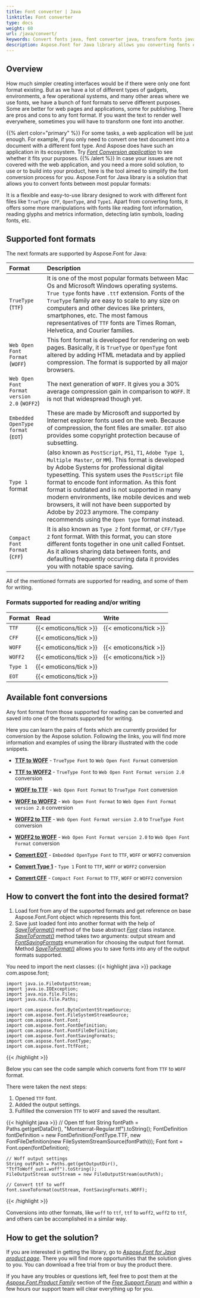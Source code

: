 ```yaml
---
title: Font converter | Java
linktitle: Font converter 
type: docs
weight: 60
url: /java/convert/
keywords: Convert fonts java, font converter java, transform fonts java
description: Aspose.Font for Java library allows you converting fonts easily from a font of one format to a font of another one. Learn more about the solution.
---
```



## Overview

How much simpler creating interfaces would be if there were only one font format existing. But as we have a lot of different types of gadgets, environments, a few operational systems, and many other areas where we use fonts, we have a bunch of font formats to serve different purposes. Some are better for web pages and applications, some for publishing. There are pros and cons to any font format. If you want the text to render well everywhere, sometimes you will have to transform one font into another. 

{{% alert color="primary" %}}
For some tasks, a web application will be just enough. For example, if you only need to convert one text document into a document with a different font type. And Aspose does have such an application in its ecosystem. Try [*Font Conversion application*](https://products.aspose.app/font/conversion) to see whether it fits your purposes.
{{% /alert %}} 
In case your issues are not covered with the web application, and you need a more solid solution, to use or to build into your product, here is the tool aimed to simplify the font conversion process for you. 
Aspose.Font for Java library is a solution that allows you to convert fonts between most popular formats:
 
It is a flexible and easy-to-use library designed to work with different font files like `TrueType CFF`, `OpenType`, and `Type1`. Apart from converting fonts, it offers some more manipulations with fonts like reading font information, reading glyphs and metrics information, detecting latin symbols, loading fonts, etc.

## Supported font formats

The next formats are supported by Aspose.Font for Java:

| **Format**| **Description**|
| :- | :- |
|`TrueType` (`TTF`)|It is one of the most popular formats between Mac Os and Microsoft Windows operating systems. `True type` fonts have `.ttf` extension. Fonts of the `TrueType` family are easy to scale to any size on computers and other devices like printers, smartphones, etc. The most famous representatives of `TTF` fonts are Times Roman, Helvetica, and Courier families.|
|`Web Open Font Format` (`WOFF`)|This font format is developed for rendering on web pages. Basically, it is `TrueType` or `OpenType` font altered by adding HTML metadata and by applied compression. The format is supported by all major browsers.|
|`Web Open Font Format version 2.0` (`WOFF2`)|The next generation of `WOFF`. It gives you a 30% average compression gain in comparison to `WOFF`. It is not that widespread though yet.|
|`Embedded OpenType format` (`EOT`)|These are made by Microsoft and supported by Internet explorer fonts used on the web. Because of compression, the font files are smaller. `EOT` also provides some copyright protection because of subsetting.|
|`Type 1` format|(also known as `PostScript`, `PS1`, `T1`, `Adobe Type 1`, `Multiple Master`, or `MM`). This format is developed by Adobe Systems for professional digital typesetting. This system uses the `PostScript` file format to encode font information. As this font format is outdated and is not supported in many modern environments, like mobile devices and web browsers, it will not have been supported by Adobe by 2023 anymore. The company recommends using the `Open type` format instead.|
|`Compact Font Format` (`CFF`)|It is also known as `Type 2` font format, or `CFF/Type 2` font format. With this format, you can store different fonts together in one unit called Fontset. As it allows sharing data between fonts, and defaulting frequently occurring data it provides you with notable space saving.|

All of the mentioned formats are supported for reading, and some of them for writing. 

### Formats supported for reading and/or writing 

|**Format**|**Read**|**Write**|
| :- | :- | :- |
|`TTF`|{{< emoticons/tick >}}|{{< emoticons/tick >}}|
|`CFF`|{{< emoticons/tick >}}| |
|`WOFF`|{{< emoticons/tick >}}|{{< emoticons/tick >}}|
|`WOFF2`|{{< emoticons/tick >}}|{{< emoticons/tick >}}|
|`Type 1`|{{< emoticons/tick >}}| |
|`EOT`|{{< emoticons/tick >}}| |

## Available font conversions

Any font format from those supported for reading can be converted and saved into one of the formats supported for writing.

Here you can learn the pairs of fonts which are currently provided for conversion by the Aspose solution. Following the links, you will find more information and examples of using the library illustrated with the code snippets.

- [**TTF to WOFF**](https://docs.aspose.com/font/java/convert/ttf-to-woff/) - `TrueType Font` to `Web Open Font Format` conversion

- [**TTF to WOFF2**](https://docs.aspose.com/font/java/convert/ttf-to-woff2/) - `TrueType Font` to `Web Open Font Format version 2.0` conversion

- [**WOFF to TTF**](https://docs.aspose.com/font/java/convert/woff-to-ttf/) - `Web Open Font Format` to `TrueType Font` conversion

- [**WOFF to WOFF2**](https://docs.aspose.com/font/java/convert/woff-to-woff2/) - `Web Open Font Format` to `Web Open Font Format version 2.0` conversion

- [**WOFF2 to TTF**](https://docs.aspose.com/font/java/convert/woff2-to-ttf/) - `Web Open Font Format version 2.0` to `TrueType Font` conversion

- [**WOFF2 to WOFF**](https://docs.aspose.com/font/java/convert/woff2-to-woff/) - `Web Open Font Format version 2.0` to `Web Open Font Format` conversion

- [**Convert EOT**](https://docs.aspose.com/font/java/convert/eot/) - `Embedded OpenType Font` to `TTF`, `WOFF` or `WOFF2` conversion

- [**Convert Type 1**](https://docs.aspose.com/font/java/convert/type1/) - `Type 1` Font to `TTF`, `WOFF` or `WOFF2` conversion

- [**Convert CFF**](https://docs.aspose.com/font/java/convert/cff/) - `Compact Font Format` to `TTF`, `WOFF` or `WOFF2` conversion

## How to convert the font into the desired format?

1. Load font from any of the supported formats and get reference on base Aspose.Font.Font object which represents this font.
2. Save just loaded font into another format with the help of 
[*SaveToFormat()*](https://apireference.aspose.com/font/java/com.aspose.font/Font#saveToFormat-java.io.OutputStream-com.aspose.font.FontSavingFormats-) method of the base abstract [*Font*](https://apireference.aspose.com/font/java/com.aspose.font/Font#save-java.lang.String-) class instance. [*SaveToFormat()*](https://apireference.aspose.com/font/java/com.aspose.font/Font#saveToFormat-java.io.OutputStream-com.aspose.font.FontSavingFormats-) method takes two arguments: output stream and [*FontSavingFormats*](https://apireference.aspose.com/font/java/com.aspose.font/FontSavingFormats) enumeration for choosing the output font format.
Method [*SaveToFormat()*](https://apireference.aspose.com/font/java/com.aspose.font/Font#saveToFormat-java.io.OutputStream-com.aspose.font.FontSavingFormats-) allows you to save fonts into any of the output formats supported. 

You need to import the next classes:
{{< highlight java >}} 
    package com.aspose.font;

    import java.io.FileOutputStream;
    import java.io.IOException;
    import java.nio.file.Files;
    import java.nio.file.Paths;

    import com.aspose.font.ByteContentStreamSource;
    import com.aspose.font.FileSystemStreamSource;
    import com.aspose.font.Font;
    import com.aspose.font.FontDefinition;
    import com.aspose.font.FontFileDefinition;
    import com.aspose.font.FontSavingFormats;
    import com.aspose.font.FontType;
    import com.aspose.font.TtfFont;
{{< /highlight >}}

Below you can see the code sample which converts font from `TTF` to `WOFF` format.

There were taken the next steps:
1. Opened `TTF` font.
2. Added the output settings.
3. Fulfilled the conversion `TTF` to `WOFF` and saved the resultant.

{{< highlight java >}}
    // Open ttf font
    String fontPath = Paths.get(getDataDir(), "Montserrat-Regular.ttf").toString();
    FontDefinition fontDefinition = new FontDefinition(FontType.TTF, new FontFileDefinition(new FileSystemStreamSource(fontPath)));
    Font font = Font.open(fontDefinition);

    // Woff output settings
    String outPath = Paths.get(getOutputDir(), "TtfToWoff_out1.woff").toString();
    FileOutputStream outStream = new FileOutputStream(outPath);   

    // Convert ttf to woff
    font.saveToFormat(outStream, FontSavingFormats.WOFF);
{{< /highlight >}}

Conversions into other formats, like `woff` to `ttf`, `ttf` to `woff2`, `woff2` to `ttf`, and others can be accomplished in a similar way.

## How to get the solution?

If you are interested in getting the library, go to [*Aspose.Font for Java product page*](https://products.aspose.com/font/java/). There you will find more opportunities that the solution gives to you. You can download a free trial from or buy the product there.

If you have any troubles or questions left, feel free to post them at the [*Aspose.Font.Product Family*](https://forum.aspose.com/c/font/41) section of the [*Free Support Forum*](https://forum.aspose.com/) and within a few hours our support team will clear everything up for you.






